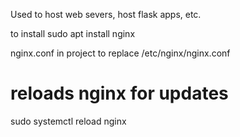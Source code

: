 
Used to host web severs, host flask apps, etc.


to install
sudo apt install nginx



nginx.conf in project to replace /etc/nginx/nginx.conf

# reloads nginx for updates
sudo systemctl reload nginx

